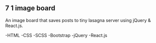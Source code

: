 ## 7 1 image board

An image board that saves posts to tiny lasagna server using jQuery & React.js.


-HTML -CSS -SCSS -Bootstrap -jQuery -React.js
